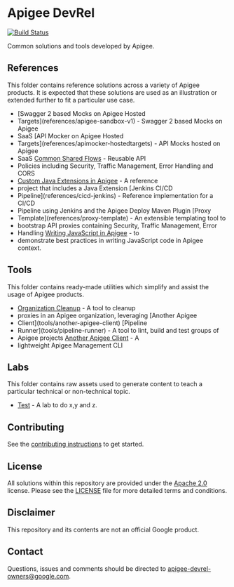 # Apigee DevRel

[![Build Status](https://travis-ci.org/apigee/devrel.svg?branch=main)](https://travis-ci.org/apigee/devrel)

Common solutions and tools developed by Apigee.

## References

This folder contains reference solutions across a variety of Apigee products.
It is expected that these solutions are used as an illustration or extended
further to fit a particular use case.

-   [Swagger 2 based Mocks on Apigee Hosted
-   Targets](references/apigee-sandbox-v1) - Swagger 2 based Mocks on Apigee
-   SaaS [API Mocker on Apigee Hosted
-   Targets](references/apimocker-hostedtargets) - API Mocks hosted on Apigee
-   SaaS [Common Shared Flows](references/common-shared-flows) - Reusable API
-   Policies including Security, Traffic Management, Error Handling and CORS
-   [Custom Java Extensions in Apigee](references/java-callout) - A reference
-   project that includes a Java Extension [Jenkins CI/CD
-   Pipeline](references/cicd-jenkins) - Reference implementation for a CI/CD
-   Pipeline using Jenkins and the Apigee Deploy Maven Plugin [Proxy
-   Template](references/proxy-template) - An extensible templating tool to
-   bootstrap API proxies containing Security, Traffic Management, Error
-   Handling [Writing JavaScript in Apigee](references/js-callout) - to
-   demonstrate best
    practices in writing JavaScript code in Apigee context.

## Tools

This folder contains ready-made utilities which simplify and assist the usage of
Apigee products.

-   [Organization Cleanup](tools/organization-cleanup) - A tool to cleanup
-   proxies in an Apigee organization, leveraging [Another Apigee
-   Client](tools/another-apigee-client) [Pipeline
-   Runner](tools/pipeline-runner) - A tool to lint, build and test groups of
-   Apigee projects [Another Apigee Client](tools/another-apigee-client) - A
-   lightweight Apigee Management CLI

## Labs

This folder contains raw assets used to generate content to teach a particular
technical or non-technical topic.

-   [Test](labs/test) - A lab to do x,y and z.

## Contributing

See the [contributing instructions](/CONTRIBUTING.md) to get started.

## License

All solutions within this repository are provided under the [Apache
2.0](https://www.apache.org/licenses/LICENSE-2.0) license. Please see the
[LICENSE](/LICENSE) file for more detailed terms and conditions.

## Disclaimer

This repository and its contents are not an official Google product.

## Contact

Questions, issues and comments should be directed to
[apigee-devrel-owners@google.com](mailto:apigee-devrel-owners@google.com).
